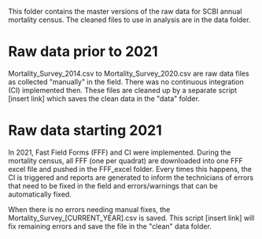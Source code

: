 This folder contains the master versions of the raw data for SCBI annual mortality census. The cleaned files to use in analysis are in the data folder.


# Raw data prior to 2021
Mortality_Survey_2014.csv to Mortality_Survey_2020.csv are raw data files as collected "manually" in the field. There was no continuous integration (CI) implemented then. These files are cleaned up by a separate script [insert link] which saves the clean data in the "data" folder.

# Raw data starting 2021
In 2021, Fast Field Forms (FFF) and CI were implemented.
During the mortality census, all FFF (one per quadrat) are downloaded into one FFF excel file and pushed in the FFF_excel folder.
Every times this happens, the CI is triggered and reports are generated to inform the technicians of errors that need to be fixed in the field and errors/warnings that can be automatically fixed.

When there is no errors needing manual fixes, the  Mortality_Survey_[CURRENT_YEAR].csv is saved. This script [insert link] will fix remaining errors and save the file in the "clean" data folder.
